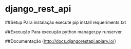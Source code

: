 # django_rest_api

##Setup
Para instalação execute pip install requeriments.txt

##Execução
Para execução python manager.py runserver

##Documentação
 (http://docs.djangorestapi.apiary.io/)
